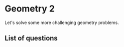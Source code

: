 Geometry 2
======================
Let's solve some more challenging geometry problems.

List of questions
-----------------
